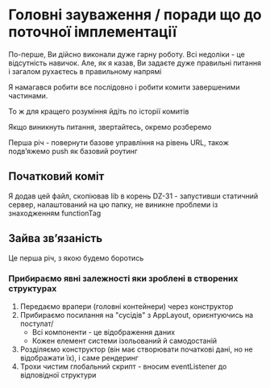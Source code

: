 # Головні зауваження / поради що до поточної імплементації
По-перше, Ви дійсно виконали дуже гарну роботу. Всі недоліки - це відсутність навичок. Але, як я казав, Ви задаєте дуже правильні питання і загалом рухаєтесь в правильному напрямі

Я намагався робити все послідовно і робити комити завершеними частинами.

То ж для кращего розуміння йдіть по історії комитів

Якщо виникнуть питання, звертайтесь, окремо розберемо

Перша річ - повернути базове управління на рівень URL, також подвʼяжемо push як базовий роутинг 

## Початковий коміт
Я додав цей файл, скопіював lib в корень DZ-31 - запустивши статичний сервер, налаштований на цю папку, не виникне проблеми із знаходженням functionTag

## Зайва звʼязаність
Це перша річ, з якою будемо боротись

### Прибираємо явні залежності яки зроблені в створених структурах
1. Передаємо врапери (головні контейнери) через конструктор
2. Прибираємо посилання на "сусідів" з AppLayout, ориєнтуючись на постулат/
   - Всі компоненти - це відображення даних
   - Кожен елемент системи ізольований й самодостаній
3. Розділяємо конструктор (він має створювати початкові дані, но не відображати їх), і саме рендеринг
4. Трохи чистим глобальний скрипт - вносим eventListener до відповідної структури
